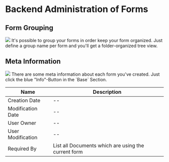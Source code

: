 # Backend Administration of Forms

## Form Grouping
![](http://g.recordit.co/AOOhEiGeKp.gif)
It's possible to group your forms in order keep your form organized.
Just define a group name per form and you'll get a folder-organized tree view.

## Meta Information
<img src="https://user-images.githubusercontent.com/700119/48311937-8ba5d400-e5a7-11e8-9e55-a7807aecd730.png">
There are some meta information about each form you've created. Just click the blue "Info"-Button in the `Base` Section.

| Name | Description |
|------|-------------|
| Creation Date | -- |
| Modification Date | -- |
| User Owner| -- |
| User Modification | -- |
| Required By | List all Documents which are using the current form |
